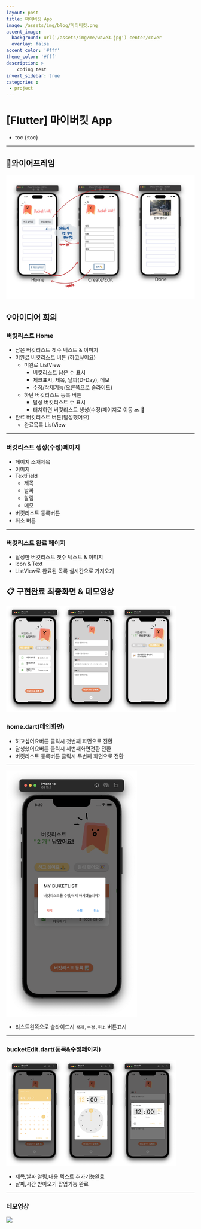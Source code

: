```yaml
---
layout: post
title: 마이버킷 App
image: /assets/img/blog/마이버킷.png
accent_image: 
  background: url('/assets/img/me/wave3.jpg') center/cover
  overlay: false
accent_color: '#fff'
theme_color: '#fff'
description: >
    coding test
invert_sidebar: true
categories :
 - project
---
```


# [Flutter] 마이버킷 App



* toc
{:toc}

---



## 📱**와이어프레임**

![mybucketwp.JPG](../../assets/img/blog/mybucketwp.JPG)



## 💡**아이디어 회의**

### 버킷리스트 Home

* 남은 버킷리스트 갯수 텍스트 & 이미지
* 미완료 버킷리스트 버튼 (하고싶어요)
  * 미완료 ListView
    * 버킷리스트 남은 수 표시
    * 체크표시, 제목, 날짜(D-Day), 메모
    * 수정/삭제기능(오른쪽으로 슬라이드) 
  * 하단 버킷리스트 등록 버튼
    * 달성 버킷리스트 수 표시
    * 터치하면 버킷리스트 생성(수정)페이지로 이동 🔜 📝
* 완료 버킷리스트 버튼(달성했어요)
  - 완료목록 ListView



---

### 버킷리스트 생성(수정)페이지

- 페이지 소개제목
- 이미지
- TextField
  - 제목
  - 날짜
  - 알림
  - 메모
- 버킷리스트 등록버튼
- 취소 버튼

---

### 버킷리스트 완료 페이지

- 달성한 버킷리스트 갯수 텍스트 & 이미지
- Icon & Text
- ListView로 완료된 목록 실시간으로 가져오기



## 📋 **구현완료 최종화면 & 데모영상**

<img src="../../assets/img/blog/mybuckit1.png" width="30%" height="auto"><img src="../../assets/img/blog/mybuckit3.png" width="30%" height="auto"><img src="../../assets/img/blog/mybuckit4.png" width="30%" height="auto">

### home.dart(메인화면)

* 하고싶어요버튼 클릭시 첫번째 화면으로 전환
* 달성했어요버튼 클릭시 세번째화면전환 전환
* 버킷리스트 등록버튼 클릭시 두번째 화면으로 전환

---

<img src="../../assets/img/blog/mybuckit7.png" width="350" height="auto">

* 리스트왼쪽으로 슬라이드시 `삭제,수정,취소`  버튼표시

---

### bucketEdit.dart(등록&수정페이지)

<img src="../../assets/img/blog/mybuckit2.png" width="30%" height="auto"><img src="../../assets/img/blog/mybuckit5.png" width="30%" height="auto"><img src="../../assets/img/blog/mybuckit6.png" width="30%" height="auto">

* 제목,날짜 알림,내용 텍스트 추가기능완료
* 날짜,시간 받아오기 팝업기능 완료

---

### 데모영상

<img src="../../assets/img/blog/mybucketdemo.gif" width="30%" height="auto">
